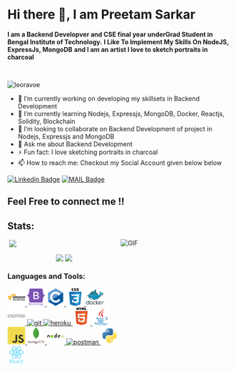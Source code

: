 

















# Hi there 👋, I am Preetam Sarkar

**I am a Backend Developver and CSE final year underGrad Student in Bengal Institute of Technology.**
**I Like To Implement My Skills On NodeJS, ExpressJs, MongoDB**
**and I am an artist I love to sketch portraits in charcoal**

<br>

<p align="left"> <img src="https://komarev.com/ghpvc/?username=leoravoe&label=Profile%20views&color=0e75b6&style=flat" alt="leoravoe" /> </p>

- 🔭 I’m currently working on developing my skillsets in Backend Development
- 🌱 I’m currently learning Nodejs, Expressjs, MongoDB, Docker, Reactjs, Solidity, Blockchain
- 👯 I’m looking to collaborate on Backend Development of project in Nodejs, Expressjs and MongoDB
- 💬 Ask me about Backend Development
- ⚡ Fun fact: I love sketching portraits in charcoal
- 📫 How to reach me: Checkout my Social Account given below below


[![Linkedin Badge](https://img.shields.io/badge/-LinkedIn-blue?style=flat-square&logo=Linkedin&logoColor=white&link=https://www.linkedin.com/in/preetam-sarkar-762233200/)](https://www.linkedin.com/in/preetam-sarkar-762233200/)
[![MAIL Badge](https://img.shields.io/badge/-Gmail-c14438?style=flat-square&logo=Gmail&logoColor=white&link=mailto:sarkarpreetam12@gmail.com)](mailto:sarkarpreetam12@gmail.com)

## Feel Free to connect me !!

## Stats:

<img align="right" alt="GIF" width="250px" height="200px" src="work.gif" />


<!-- <p>&nbsp;<img align="center" src="https://github-readme-stats.vercel.app/api?username=leoravoe&show_icons=true&locale=en&theme=radical" alt="leoravoe" /></p> -->
<p>&nbsp;<img height="190px"align="center" src="https://github-readme-stats.vercel.app/api?username=leoravoe&hide=stars&count_private=true&show_icons=true&theme=radical"></p>

<p align="center">
<!--   <img align="center" src="https://github-readme-stats.vercel.app/api/top-langs?username=leoravoe&show_icons=true&locale=en&layout=compact&theme=radical" alt="leoravoe" /> -->
  <img align="center" src="https://github-readme-stats-eight-theta.vercel.app/api/top-langs/?username=leoravoe&hide=html&layout=compact&langs_count=8&theme=radical"/>
  <img align="center" height="150px" src="https://github-readme-streak-stats.herokuapp.com/?user=leoravoe&theme=radical" />
</p>
<!-- <p><img align="center" height="150px" src="https://github-readme-streak-stats.herokuapp.com/?user=leoravoe&theme=dracula" /></p> -->

<h3 align="left">Languages and Tools:</h3>
<p align="left"> <a href="https://aws.amazon.com" target="_blank"> <img src="https://raw.githubusercontent.com/devicons/devicon/master/icons/amazonwebservices/amazonwebservices-original-wordmark.svg" alt="aws" width="40" height="40"/> </a> <a href="https://getbootstrap.com" target="_blank"> <img src="https://raw.githubusercontent.com/devicons/devicon/master/icons/bootstrap/bootstrap-plain-wordmark.svg" alt="bootstrap" width="40" height="40"/> </a> <a href="https://www.cprogramming.com/" target="_blank"> <img src="https://raw.githubusercontent.com/devicons/devicon/master/icons/c/c-original.svg" alt="c" width="40" height="40"/> </a> <a href="https://www.w3schools.com/css/" target="_blank"> <img src="https://raw.githubusercontent.com/devicons/devicon/master/icons/css3/css3-original-wordmark.svg" alt="css3" width="40" height="40"/> </a> <a href="https://www.docker.com/" target="_blank"> <img src="https://raw.githubusercontent.com/devicons/devicon/master/icons/docker/docker-original-wordmark.svg" alt="docker" width="40" height="40"/> </a> <a href="https://expressjs.com" target="_blank"> <img src="https://raw.githubusercontent.com/devicons/devicon/master/icons/express/express-original-wordmark.svg" alt="express" width="40" height="40"/> </a> <a href="https://git-scm.com/" target="_blank"> <img src="https://www.vectorlogo.zone/logos/git-scm/git-scm-icon.svg" alt="git" width="40" height="40"/> </a> <a href="https://heroku.com" target="_blank"> <img src="https://www.vectorlogo.zone/logos/heroku/heroku-icon.svg" alt="heroku" width="40" height="40"/> </a> <a href="https://www.w3.org/html/" target="_blank"> <img src="https://raw.githubusercontent.com/devicons/devicon/master/icons/html5/html5-original-wordmark.svg" alt="html5" width="40" height="40"/> </a> <a href="https://www.java.com" target="_blank"> <img src="https://raw.githubusercontent.com/devicons/devicon/master/icons/java/java-original.svg" alt="java" width="40" height="40"/> </a> <a href="https://developer.mozilla.org/en-US/docs/Web/JavaScript" target="_blank"> <img src="https://raw.githubusercontent.com/devicons/devicon/master/icons/javascript/javascript-original.svg" alt="javascript" width="40" height="40"/> </a> <a href="https://www.mongodb.com/" target="_blank"> <img src="https://raw.githubusercontent.com/devicons/devicon/master/icons/mongodb/mongodb-original-wordmark.svg" alt="mongodb" width="40" height="40"/> </a> <a href="https://nodejs.org" target="_blank"> <img src="https://raw.githubusercontent.com/devicons/devicon/master/icons/nodejs/nodejs-original-wordmark.svg" alt="nodejs" width="40" height="40"/> </a> <a href="https://postman.com" target="_blank"> <img src="https://www.vectorlogo.zone/logos/getpostman/getpostman-icon.svg" alt="postman" width="40" height="40"/> </a> <a href="https://www.python.org" target="_blank"> <img src="https://raw.githubusercontent.com/devicons/devicon/master/icons/python/python-original.svg" alt="python" width="40" height="40"/> </a> <a href="https://reactjs.org/" target="_blank"> <img src="https://raw.githubusercontent.com/devicons/devicon/master/icons/react/react-original-wordmark.svg" alt="react" width="40" height="40"/> </a> </p>




<!--**Here are few of my projects, feel free to explore and modify them! 😄**
<img align="right" alt="GIF" width="260px" src="https://user-images.githubusercontent.com/60667917/100003225-bc9e7d80-2deb-11eb-8a9d-2bcca799793e.gif" />

<!--
**Leoravoe/Leoravoe** is a ✨ _special_ ✨ repository because its `README.md` (this file) appears on your GitHub profile.

<!--Here are some ideas to get you started:
